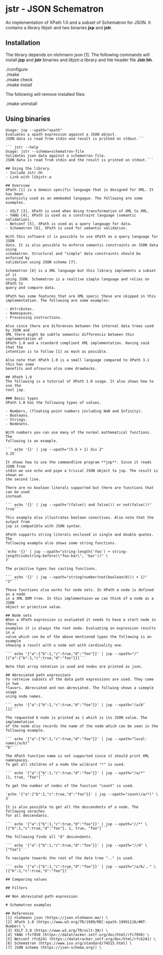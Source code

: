 # jstr - JSON Schematron

An implementation of XPath 1.0 and a subset of Schematron for JSON. It contains
a library libjstr and two binaries **jxp** and **jstr**.

## Installation

The library depends on nlohmann json [1]. The following commands will install
**jxp** and **jstr** binaries and *libjstr.a* library and hte header file 
**Jstr.hh**.

./configure\
./make\
./make check\
./make install

The following will remove installed files:

./make uninstall

## Using binaries
``` jxp --help
Usage: jxp --xpath="xpath"
Evaluates a xpath expression against a JSON object.
JSON data is read from stdin and result is printed on stdout.```

``` jstr --help
Usage: jstr --schema=schematron-file
Validates json data against a schematron file.
JSON data is read from stdin and the result is printed on stdout.```

## Using the library.
- Include Jstr.hh
- Link with libjstr.a

## Overview
XPath [1] is a domain specific language that is designed for XML. It has been
extensivly used as an emebeded langague. The following are some examples.

- XSLT [3], XPath is used when doing transformation of XML to XML.
- YANG [4], XPath is used as a constraint language (semantic validation). 
- Netconf [5], XPath is used as a query langauge for data.
- Schematron [6], XPath is used for semantic validation.

With this software it is possible to use XPath as a query language for JSON 
data. It is also possible to enforce semantic constraints on JSON data using
schematron. Structural and "simple" data constraints should be enforced by
validation using JSON schema [7].

Schematron [6] is a XML language but this library implements a subset of it 
using JSON. Schematron is a realtive simple language and relies on XPath to 
query and compare data.

XPath has some features that are XML specic these are skipped in this 
implementation. The following are some examples:

- Attributes.
- Namespaces.
- Processing instructions.

Also since there are diferences between the internal data trees used by JSON and
XML there might be subtle semantic differencis between this implementation of
XPath 1.0 and a standard complient XML implementation. Having said that the 
intention is to follow [1] as much as possible.

Also note that XPath 1.0 is a small language compared to XPath 3.1 this has some
benefits and ofcourse also some drawbacks.

## XPath 1.0
The following is a tutorial of XPath 1.0 usage. It also shows how to use the 
tool jxp.

### Basic types
XPath 1.0 has the following types of values.

- Numbers, (floating point numbers including NaN and Infinity).
- Booleans.
- Strings.
- NodeSets.

With numbers you can use many of the normal mathematical functions. The 
following is an example.

``` echo '{}' | jxp --xpath="(5.5 + 1) div 2"
3.25```

It shows how to use the commandline program **jxp**. Since it reads JSON from 
stdin we use echo and pipe a trivial JSON object to jxp. The result is shown on
the second line.

There are no boolean literals supported but there are functions that can be used
instead.

``` echo '{}' | jxp --xpath="(false() and false()) or not(false())"
true```

This example also illustrates boolean conectives. Also note that the output from
jxp is compatible with JSON syntax.

XPath supports string literals enclosed in single and double quotes. The 
following example also shows some string functions.

`echo '{}' | jxp --xpath="string-length('foo') + string-length(substring-before(\"foo-bar\", 'bar'))" \
7`

The primitive types has casting functions.

``` echo '{}' | jxp --xpath="string(number(not(boolean(0))) + 1)"
"2"```

These functions also works for node sets. In XPath a node is defined as a node
in a XML DOM tree. In this implementaion we can think of a node as a JSON 
object or primitive value.

## Node sets
When a XPath expression is evaluated it needs to have a start node in these
examples it is always the root node. Evaluating an expression results in a 
value which can be of the above mentioned types the following is an example
showing a result with a node set with cardinality one.

``` echo '{"a":{"b":1,"c":true,"d":"foo"}}' | jxp --xpath="/"
[{"a":{"b":1,"c":true,"d":"foo"}}]```

Note that array notation is used and nodes are printed as json. 

## Abreviated path expressions
To retreive subsets of the data path expressions are used. They come in two
flavors. Abreviated and non abreviated. The follwing shows a simeple usage
using node names.

``` echo '{"a":{"b":1,"c":true,"d":"foo"}}' | jxp --xpath="/a/b"
[1]```

The requested b node is printed as 1 which is its JSON value. The implemetation
of the node also records the name of the node which can be seen in the 
following example.

``` echo '{"a":{"b":1,"c":true,"d":"foo"}}' | jxp --xpath="local-name(/a/b)"
"b"```

The XPath function name is not supported since it should print XML namespaces. 
To get all children of a node the wildcard "*" is used.

``` echo '{"a":{"b":1,"c":true,"d":"foo"}}' | jxp --xpath="/a/*"
[1, true, "foo"]```

To get the number of nodes of the function "count" is used.

`echo '{"a":{"b":1,"c":true,"d":"foo"}}' | jxp --xpath="count(/a/*)" \
3`

It is also possible to get all the descendents of a node. The following seraches
for all descendants.

``` echo '{"a":{"b":1,"c":true,"d":"foo"}}' | jxp --xpath="//*" \
[{"b":1,"c":true,"d":"foo"}, 1, true, "foo"]```

The following finds all "d" descendants.

``` echo '{"a":{"b":1,"c":true,"d":"foo"}}' | jxp --xpath="//d" \ 
["foo"]```

To navigate towards the root of the data tree ".." is used.

``` echo '{"a":{"b":1,"c":true,"d":"foo"}}' | jxp --xpath="/a/b/.." \
[{"b":1,"c":true,"d":"foo"}]```

## Comparing values

## Filters

## Non abreviated path expression 

# Schematron examples

## References
[1] nlohmann json (https://json.nlohmann.me/) \
[2] XPath 1.0 (https://www.w3.org/TR/1999/REC-xpath-19991116/#NT-Number) \
[3] XSLT 3.0 (https://www.w3.org/TR/xslt-30/) \
[4] YANG rfc7950 (https://datatracker.ietf.org/doc/html/rfc7950) \
[5] Netconf rfc6241 (https://datatracker.ietf.org/doc/html/rfc6241) \
[6] Schematron (https://www.iso.org/standard/74515.html) \
[7] JSON schema (https://json-schema.org/) \
